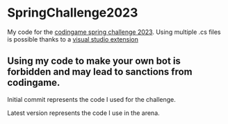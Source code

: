 # SpringChallenge2023

My code for the [codingame spring challenge 2023](https://www.codingame.com/contests/spring-challenge-2023). Using multiple .cs files is possible thanks to a [visual studio extension](https://github.com/dk588/CodingGameExtension)

## Using my code to make your own bot is forbidden and may lead to sanctions from codingame.

Initial commit represents the code I used for the challenge.

Latest version represents the code I use in the arena.
